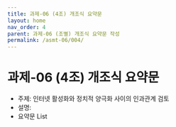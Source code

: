 ```yaml
---
title: 과제-06 (4조) 개조식 요약문
layout: home
nav_order: 4
parent: 과제-06 (조별) 개조식 요약문 작성
permalink: /asmt-06/004/
---
```


# 과제-06 (4조) 개조식 요약문

- 주제: 인터넷 활성화와 정치적 양극화 사이의 인과관계 검토
- 설명: 
- 요약문 List

